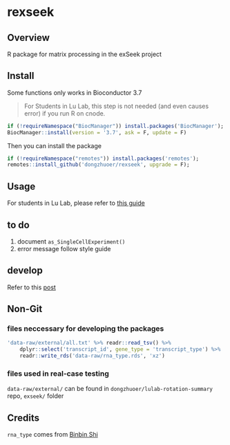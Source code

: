 # rexseek

## Overview

R package for matrix processing in the exSeek project

## Install

Some functions only works in Bioconductor 3.7

> For Students in Lu Lab, this step is not needed (and even causes error) if you run R on cnode.

```r
if (!requireNamespace("BiocManager")) install.packages('BiocManager');
BiocManager::install(version = '3.7', ask = F, update = F)
```

Then you can install the package

```r
if (!requireNamespace("remotes")) install.packages('remotes');
remotes::install_github('dongzhuoer/rexseek', upgrade = F);
```

## Usage

For students in Lu Lab, please refer to [this guide](https://github.com/dongzhuoer/lulab-rotation-summary/blob/master/exseek.md)

## to do

1. document `as_SingleCellExperiment()`
1. error message follow style guide

## develop

Refer to this [post](https://dongzhuoer.github.io/_redirects/develop-upon-my-r-package.html)

## Non-Git


### files neccessary for developing the packages

```r
'data-raw/external/all.txt' %>% readr::read_tsv() %>% 
	dplyr::select('transcript_id', gene_type = 'transcript_type') %>%
    readr::write_rds('data-raw/rna_type.rds', 'xz')
```

### files used in real-case testing

`data-raw/external/` can be found in `dongzhuoer/lulab-rotation-summary` repo, `exseek/` folder

## Credits

`rna_type` comes from [Binbin Shi](https://github.com/ltbyshi)
